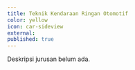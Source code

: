 ```yaml
---
title: Teknik Kendaraan Ringan Otomotif
color: yellow
icon: car-sideview
external:
published: true
---
```

Deskripsi jurusan belum ada.
